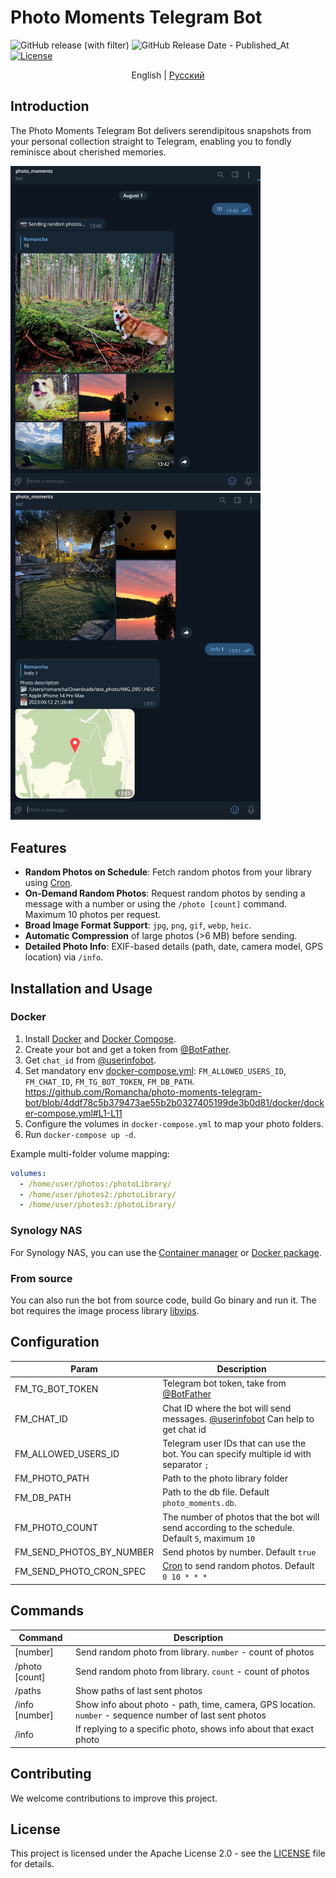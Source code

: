 # Photo Moments Telegram Bot

![GitHub release (with filter)](https://img.shields.io/github/v/release/Romancha/photo-moments-telegram-bot)
![GitHub Release Date - Published_At](https://img.shields.io/github/release-date/romancha/photo-moments-telegram-bot)
[![License](https://img.shields.io/badge/license-Apache%202.0-blue.svg)](https://github.com/Romancha/photo-moments-telegram-bot/blob/master/LICENSE)

<p align="center">
  <span>English</span> |
  <a href="https://github.com/Romancha/photo-moments-telegram-bot/tree/master/lang/ru#photo-moments-telegram-bot">Русский</a>
</p>

## Introduction

The Photo Moments Telegram Bot delivers serendipitous snapshots from your personal collection straight to Telegram,
enabling you to fondly reminisce about cherished memories.

<img src="images/example_photo.jpg" width="400px">
<img src="images/example_photo_info.jpg" width="400px">

## Features

- **Random Photos on Schedule**: Fetch random photos from your library using [Cron](https://en.wikipedia.org/wiki/Cron).
- **On-Demand Random Photos**: Request random photos by sending a message with a number or using the `/photo [count]`
  command. Maximum 10 photos per request.
- **Broad Image Format Support**: `jpg`, `png`, `gif`, `webp`, `heic`.
- **Automatic Compression** of large photos (>6 MB) before sending.
- **Detailed Photo Info**: EXIF-based details (path, date, camera model, GPS location) via `/info`.

## Installation and Usage

### Docker

1. Install [Docker](https://docs.docker.com/get-docker/) and [Docker Compose](https://docs.docker.com/compose/install/).
2. Create your bot and get a token from [@BotFather](https://t.me/BotFather).
3. Get `chat_id` from [@userinfobot](https://t.me/userinfobot).
4. Set mandatory
   env [docker-compose.yml](/docker/docker-compose.yml): ``FM_ALLOWED_USERS_ID``, ``FM_CHAT_ID``, ``FM_TG_BOT_TOKEN``,
   ``FM_DB_PATH``.
   https://github.com/Romancha/photo-moments-telegram-bot/blob/4ddf78c5b379473ae55b2b0327405199de3b0d81/docker/docker-compose.yml#L1-L11
5. Configure the volumes in `docker-compose.yml` to map your photo folders.
6. Run `docker-compose up -d`.

Example multi-folder volume mapping:

```yaml
volumes:
  - /home/user/photos:/photoLibrary/
  - /home/user/photos2:/photoLibrary/
  - /home/user/photos3:/photoLibrary/
```

### Synology NAS

For Synology NAS, you can use the [Container manager](https://www.synology.com/en-us/dsm/packages/ContainerManager)
or [Docker package](https://www.synology.com/en-us/dsm/packages/Docker).

### From source

You can also run the bot from source code, build Go binary and run it. The bot requires the image process
library [libvips](https://www.libvips.org/).

## Configuration

| Param                    | Description                                                                                                |
|--------------------------|------------------------------------------------------------------------------------------------------------|
| FM_TG_BOT_TOKEN          | Telegram bot token, take from [@BotFather](https://t.me/BotFather)                                         |
| FM_CHAT_ID               | Chat ID where the bot will send messages. [@userinfobot](https://t.me/userinfobot) Can help to get chat id |
| FM_ALLOWED_USERS_ID      | Telegram user IDs that can use the bot. You can specify multiple id with separator ``;``                   |
| FM_PHOTO_PATH            | Path to the photo library folder                                                                           |
| FM_DB_PATH               | Path to the db file. Default ``photo_moments.db``.                                                         |
| FM_PHOTO_COUNT           | The number of photos that the bot will send according to the schedule. Default ``5``, maximum ``10``       |
| FM_SEND_PHOTOS_BY_NUMBER | Send photos by number. Default ``true``                                                                    |
| FM_SEND_PHOTO_CRON_SPEC  | [Cron](https://en.wikipedia.org/wiki/Cron) to send random photos. Default ``0 10 * * *``                   |

## Commands

| Command        | Description                                                                                                |
|----------------|------------------------------------------------------------------------------------------------------------|
| [number]       | Send random photo from library. ``number`` - count of photos                                               |
| /photo [count] | Send random photo from library. ``count`` - count of photos                                                |
| /paths         | Show paths of last sent photos                                                                             |
| /info [number] | Show info about photo - path, time, camera, GPS location. ``number`` - sequence number of last sent photos |
| /info          | If replying to a specific photo, shows info about that exact photo                                         |

## Contributing

We welcome contributions to improve this project.

## License

This project is licensed under the Apache License 2.0 - see the [LICENSE](LICENSE) file for details.
